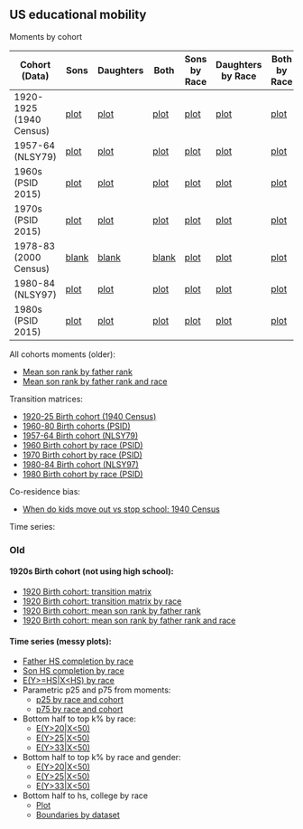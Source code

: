 ## US educational mobility

Moments by cohort

| Cohort (Data)      | Sons      | Daughters | Both |Sons by Race |Daughters by Race |Both by Race |
| ----------- | ----------- |  ----------- | ----------- | ----------- |----------- |----------- |
| 1920-1925 (1940 Census) | [plot](https://media.githubusercontent.com/media/arjunsrini/mobility-results/main/figs/moments/c1940_son.png) | [plot](https://media.githubusercontent.com/media/arjunsrini/mobility-results/main/figs/moments/c1940_dot.png) | [plot](https://media.githubusercontent.com/media/arjunsrini/mobility-results/main/figs/moments/c1940_bth.png) | [plot](https://media.githubusercontent.com/media/arjunsrini/mobility-results/main/figs/moments/c1940_son_race.png) | [plot](https://media.githubusercontent.com/media/arjunsrini/mobility-results/main/figs/moments/c1940_dot_race.png) | [plot](https://media.githubusercontent.com/media/arjunsrini/mobility-results/main/figs/moments/c1940_bth_race.png) |
| 1957-64 (NLSY79) | [plot](https://media.githubusercontent.com/media/arjunsrini/mobility-results/main/figs/moments/nlsy79_son.png) | [plot](https://media.githubusercontent.com/media/arjunsrini/mobility-results/main/figs/moments/nlsy79_dot.png) | [plot](https://media.githubusercontent.com/media/arjunsrini/mobility-results/main/figs/moments/nlsy79_bth.png) | [plot](https://media.githubusercontent.com/media/arjunsrini/mobility-results/main/figs/moments/nlsy79_son_race.png) | [plot](https://media.githubusercontent.com/media/arjunsrini/mobility-results/main/figs/moments/nlsy79_dot_race.png) | [plot](https://media.githubusercontent.com/media/arjunsrini/mobility-results/main/figs/moments/nlsy79_bth_race.png) |
| 1960s (PSID 2015) | [plot](https://media.githubusercontent.com/media/arjunsrini/mobility-results/main/figs/moments/psid60_son.png) | [plot](https://media.githubusercontent.com/media/arjunsrini/mobility-results/main/figs/moments/psid60_dot.png) | [plot](https://media.githubusercontent.com/media/arjunsrini/mobility-results/main/figs/moments/psid60_bth.png) | [plot](https://media.githubusercontent.com/media/arjunsrini/mobility-results/main/figs/moments/psid60_son_race.png) | [plot](https://media.githubusercontent.com/media/arjunsrini/mobility-results/main/figs/moments/psid60_dot_race.png) | [plot](https://media.githubusercontent.com/media/arjunsrini/mobility-results/main/figs/moments/psid60_bth_race.png) |
| 1970s (PSID 2015) | [plot](https://media.githubusercontent.com/media/arjunsrini/mobility-results/main/figs/moments/psid70_son.png) | [plot](https://media.githubusercontent.com/media/arjunsrini/mobility-results/main/figs/moments/psid70_dot.png) | [plot](https://media.githubusercontent.com/media/arjunsrini/mobility-results/main/figs/moments/psid70_bth.png) | [plot](https://media.githubusercontent.com/media/arjunsrini/mobility-results/main/figs/moments/psid70_son_race.png) | [plot](https://media.githubusercontent.com/media/arjunsrini/mobility-results/main/figs/moments/psid70_dot_race.png) | [plot](https://media.githubusercontent.com/media/arjunsrini/mobility-results/main/figs/moments/psid70_bth_race.png) |
| 1978-83 (2000 Census) | [blank](https://media.githubusercontent.com/media/arjunsrini/mobility-results/main/figs/moments/c2000_son.png) | [blank](https://media.githubusercontent.com/media/arjunsrini/mobility-results/main/figs/moments/c2000_dot.png) | [blank](https://media.githubusercontent.com/media/arjunsrini/mobility-results/main/figs/moments/c2000_bth.png) | [plot](https://media.githubusercontent.com/media/arjunsrini/mobility-results/main/figs/moments/c2000_son_race.png) | [plot](https://media.githubusercontent.com/media/arjunsrini/mobility-results/main/figs/moments/c2000_dot_race.png) | [plot](https://media.githubusercontent.com/media/arjunsrini/mobility-results/main/figs/moments/c2000_bth_race.png) |
| 1980-84 (NLSY97) | [plot](https://media.githubusercontent.com/media/arjunsrini/mobility-results/main/figs/moments/nlsy97_son.png) | [plot](https://media.githubusercontent.com/media/arjunsrini/mobility-results/main/figs/moments/nlsy97_dot.png) | [plot](https://media.githubusercontent.com/media/arjunsrini/mobility-results/main/figs/moments/nlsy97_bth.png) | [plot](https://media.githubusercontent.com/media/arjunsrini/mobility-results/main/figs/moments/nlsy97_son_race.png) | [plot](https://media.githubusercontent.com/media/arjunsrini/mobility-results/main/figs/moments/nlsy97_dot_race.png) | [plot](https://media.githubusercontent.com/media/arjunsrini/mobility-results/main/figs/moments/nlsy97_bth_race.png) |
| 1980s (PSID 2015) | [plot](https://media.githubusercontent.com/media/arjunsrini/mobility-results/main/figs/moments/psid80_son.png) | [plot](https://media.githubusercontent.com/media/arjunsrini/mobility-results/main/figs/moments/psid80_dot.png) | [plot](https://media.githubusercontent.com/media/arjunsrini/mobility-results/main/figs/moments/psid80_bth.png) | [plot](https://media.githubusercontent.com/media/arjunsrini/mobility-results/main/figs/moments/psid80_son_race.png) | [plot](https://media.githubusercontent.com/media/arjunsrini/mobility-results/main/figs/moments/psid80_dot_race.png) | [plot](https://media.githubusercontent.com/media/arjunsrini/mobility-results/main/figs/moments/psid80_bth_race.png) |

All cohorts moments (older):
- [Mean son rank by father rank](https://media.githubusercontent.com/media/arjunsrini/mobility-results/main/figs/moms/father-son-rank.png)
- [Mean son rank by father rank and race](https://media.githubusercontent.com/media/arjunsrini/mobility-results/main/figs/moms/father-son-rank-race.png)

Transition matrices:
- [1920-25 Birth cohort (1940 Census)](./txt/census1940.txt)
- [1960-80 Birth cohorts (PSID)](./psid_tms)
- [1957-64 Birth cohort (NLSY79)](./txt/nlsy79.txt)
- [1960 Birth cohort by race (PSID)](./1960psid_tms_race)
- [1970 Birth cohort by race (PSID)](./1970psid_tms_race)
- [1980-84 Birth cohort (NLSY97)](./txt/nlsy97.txt)
- [1980 Birth cohort by race (PSID)](./1980psid_tms_race)

Co-residence bias:
- [When do kids move out vs stop school: 1940 Census](./1940_coresidence_bias)

Time series:


### Old 
#### 1920s Birth cohort (not using high school):
- [1920 Birth cohort: transition matrix](./1920_tms)
- [1920 Birth cohort: transition matrix by race](./1920_tms_race)
- [1920 Birth cohort: mean son rank by father rank](https://media.githubusercontent.com/media/arjunsrini/mobility-results/main/figs/moms/moms_1920bc.png)
- [1920 Birth cohort: mean son rank by father rank and race](https://media.githubusercontent.com/media/arjunsrini/mobility-results/main/figs/moms/moms_1920bc_race.png)

#### Time series (messy plots):
- [Father HS completion by race](https://media.githubusercontent.com/media/arjunsrini/mobility-results/main/figs/levels/father_hs.png)
- [Son HS completion by race](https://media.githubusercontent.com/media/arjunsrini/mobility-results/main/figs/levels/son_hs.png)
- [E(Y>=HS\|X<HS) by race](https://media.githubusercontent.com/media/arjunsrini/mobility-results/main/figs/levels/upmob.png)
- Parametric p25 and p75 from moments:
    - [p25 by race and cohort](https://media.githubusercontent.com/media/arjunsrini/mobility-results/main/figs/param/p25_by_cohort.png)
    - [p75 by race and cohort](https://media.githubusercontent.com/media/arjunsrini/mobility-results/main/figs/param/p75_by_cohort.png)
- Bottom half to top k% by race:
    - [E(Y>20\|X<50)](https://media.githubusercontent.com/media/arjunsrini/mobility-results/main/figs/ts/ts_bh_20.png)
    - [E(Y>25\|X<50)](https://media.githubusercontent.com/media/arjunsrini/mobility-results/main/figs/ts/ts_bh_25.png)
    - [E(Y>33\|X<50)](https://media.githubusercontent.com/media/arjunsrini/mobility-results/main/figs/ts/ts_bh_33.png)
- Bottom half to top k% by race and gender:
    - [E(Y>20\|X<50)](https://media.githubusercontent.com/media/arjunsrini/mobility-results/main/figs/ts/ts_bh_20_gndr.png)
    - [E(Y>25\|X<50)](https://media.githubusercontent.com/media/arjunsrini/mobility-results/main/figs/ts/ts_bh_25_gndr.png)
    - [E(Y>33\|X<50)](https://media.githubusercontent.com/media/arjunsrini/mobility-results/main/figs/ts/ts_bh_33_gndr.png)
- Bottom half to hs, college by race
    - [Plot](https://media.githubusercontent.com/media/arjunsrini/mobility-results/main/figs/ts/ts_bh_levels.png)
    - [Boundaries by dataset](./boundaries)

